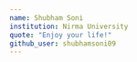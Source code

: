```yaml
---
name: Shubham Soni
institution: Nirma University
quote: "Enjoy your life!"
github_user: shubhamsoni09
---
```

